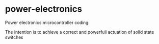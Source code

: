 # power-electronics
Power electronics microcontroller coding

The intention is to achieve a correct and powerfull actuation of solid state switches
